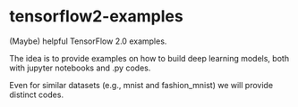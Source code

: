 # tensorflow2-examples
(Maybe) helpful TensorFlow 2.0 examples. 

The idea is to provide examples on how to build deep learning models, both with jupyter notebooks and .py codes.

Even for similar datasets (e.g., mnist and fashion_mnist) we will provide distinct codes.
